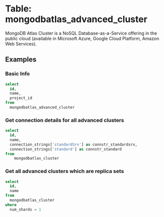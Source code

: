 # Table: mongodbatlas_advanced_cluster

MongoDB Atlas Cluster is a NoSQL Database-as-a-Service offering in the public cloud (available in Microsoft Azure, Google Cloud Platform, Amazon Web Services).

## Examples

### Basic Info

```sql
select
  id,
  name,
  project_id
from
  mongodbatlas_advanced_cluster
```

### Get connection details for all advanced clusters

```sql
select
  id,
  name,
  connection_strings['standardSrv'] as connstr_standardsrv,
  connection_strings['standard'] as connstr_standard
from
    mongodbatlas_cluster
```

### Get all advanced clusters which are replica sets

```sql
select
  id,
  name
from
  mongodbatlas_cluster
where
  num_shards = 1
```
